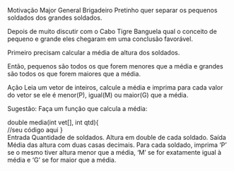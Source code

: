 Motivação
Major General Brigadeiro Pretinho quer separar os pequenos soldados dos grandes soldados.

Depois de muito discutir com o Cabo Tigre Banguela qual o conceito de pequeno e grande eles chegaram em uma conclusão favorável.

Primeiro precisam calcular a média de altura dos soldados.

Então, pequenos são todos os que forem menores que a média e grandes são todos os que forem maiores que a média.

Ação
Leia um vetor de inteiros, calcule a média e imprima para cada valor do vetor se ele é menor(P), igual(M) ou maior(G) que a média.

Sugestão: Faça um função que calcula a média:

double media(int vet[], int qtd){  
    //seu código aqui
}  
Entrada
Quantidade de soldados.
Altura em double de cada soldado.
Saída
Média das altura com duas casas decimais.
Para cada soldado, imprima ‘P’ se o mesmo tiver altura menor que a média, ‘M’ se for exatamente igual à média e ‘G’ se for maior que a média.